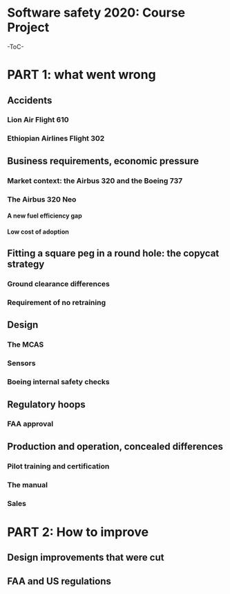 # Software safety 2020: Course Project

-ToC-

# PART 1: what went wrong

## Accidents

### Lion Air Flight 610

### Ethiopian Airlines Flight 302

## Business requirements, economic pressure

### Market context: the Airbus 320 and the Boeing 737

### The Airbus 320 Neo

#### A new fuel efficiency gap

#### Low cost of adoption

## Fitting a square peg in a round hole: the copycat strategy

### Ground clearance differences

### Requirement of no retraining

## Design 

### The MCAS

### Sensors

### Boeing internal safety checks

## Regulatory hoops

### FAA approval

## Production and operation, concealed differences

### Pilot training and certification

### The manual

### Sales


# PART 2: How to improve

## Design improvements that were cut

## FAA and US regulations


